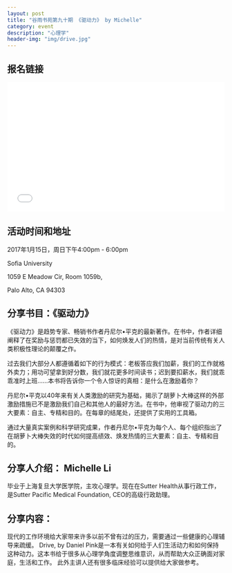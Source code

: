 ```yaml
---
layout: post
title: "谷雨书苑第九十期 《驱动力》 by Michelle"
category: event
description: "心理学"
header-img: "img/drive.jpg"
---
```


## 报名链接
<div style="width:100%; text-align:left;" ><iframe src="//eventbrite.com/tickets-external?eid=31133244372&ref=etckt" frameborder="0" height="300" width="100%" vspace="0" hspace="0" marginheight="5" marginwidth="5" scrolling="auto" allowtransparency="true"></iframe></div>
                 
## 活动时间和地址
2017年1月15日，周日下午4:00pm - 6:00pm

Sofia University 

1059 E Meadow Cir, Room 1059b,

Palo Alto, CA 94303

## 分享书目：《驱动力》

《驱动力》是趋势专家、畅销书作者丹尼尔•平克的最新著作。在书中，作者详细阐释了在奖励与惩罚都已失效的当下，如何焕发人们的热情，是对当前传统有关人类积极性理论的颠覆之作。

 过去我们大部分人都遵循着如下的行为模式：老板答应我们加薪，我们的工作就格外卖力；用功可望拿到好分数，我们就花更多时间读书；迟到要扣薪水，我们就乖乖准时上班……本书将告诉你一个令人惊讶的真相：是什么在激励着你？

 丹尼尔•平克以40年来有关人类激励的研究为基础，揭示了胡萝卜大棒这样的外部激励措施已不是激励我们自己和其他人的最好方法。在书中，他审视了驱动力的三大要素：自主、专精和目的。在每章的结尾处，还提供了实用的工具箱。

 通过大量真实案例和科学研究成果，作者丹尼尔•平克为每个人、每个组织指出了在胡萝卜大棒失效的时代如何提高绩效、焕发热情的三大要素：自主、专精和目的。

## 分享人介绍： Michelle Li

毕业于上海复旦大学医学院，主攻心理学。现在在Sutter Health从事行政工作，是Sutter Pacific Medical Foundation, CEO的高级行政助理。

## 分享内容：

现代的工作环境给大家带来许多以前不曾有过的压力，需要通过一些健康的心理辅导来疏缓。 Drive, by Daniel Pink是一本有关如何给于人们生活动力和如何保持这种动力。这本书给于很多从心理学角度调整思维意识，从而帮助大众正确面对家庭，生活和工作。
此外主讲人还有很多临床经验可以提供给大家做参考。
